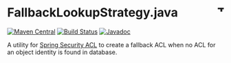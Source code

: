 # FallbackLookupStrategy.java <a href="http://thoughtworks.com/"><img align="right" src="https://www.thoughtworks.com/imgs/tw-logo.png" title="ThoughtWorks" height="15"/></a>

[![Maven Central](https://img.shields.io/maven-central/v/com.thoughtworks.spring.security.acls.jdbc/fallbacklookupstrategy.svg?label=Maven%20Central)](https://search.maven.org/artifact/com.thoughtworks.spring.security.acls.jdbc/fallbacklookupstrategy)
[![Build Status](https://travis-ci.org/ThoughtWorksInc/FallbackLookupStrategy.java.svg)](https://travis-ci.org/ThoughtWorksInc/FallbackLookupStrategy.java)
[![Javadoc](https://javadoc.io/badge/com.thoughtworks.spring.security.acls.jdbc/fallbacklookupstrategy.svg?label=javadoc)](https://javadoc.io/page/com.thoughtworks.spring.security.acls.jdbc/fallbacklookupstrategy/latest/com/thoughtworks/spring/security/acls/jdbc/FallbackLookupStrategy.html)

A utility for [Spring Security ACL](https://docs.spring.io/spring-security/site/docs/current/reference/html/advanced-topics.html#domain-acls) to create a fallback ACL when no ACL for an object identity is found in database.

